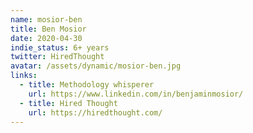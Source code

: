 ```yaml
---
name: mosior-ben
title: Ben Mosior
date: 2020-04-30
indie_status: 6+ years
twitter: HiredThought
avatar: /assets/dynamic/mosior-ben.jpg
links:
  - title: Methodology whisperer
    url: https://www.linkedin.com/in/benjaminmosior/
  - title: Hired Thought
    url: https://hiredthought.com/
---
```

